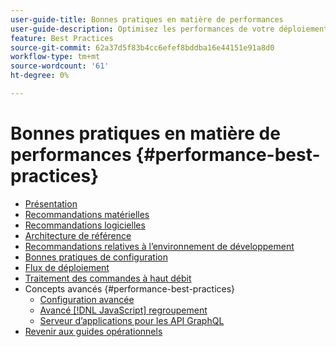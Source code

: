 ```yaml
---
user-guide-title: Bonnes pratiques en matière de performances
user-guide-description: Optimisez les performances de votre déploiement en production Adobe Commerce ou Magento Open Source à l’aide de nos recommandations.
feature: Best Practices
source-git-commit: 62a37d5f83b4cc6efef8bddba16e44151e91a8d0
workflow-type: tm+mt
source-wordcount: '61'
ht-degree: 0%

---
```



# Bonnes pratiques en matière de performances {#performance-best-practices}

- [Présentation](overview.md)
- [Recommandations matérielles](hardware.md)
- [Recommandations logicielles](software.md)
- [Architecture de référence](reference-architecture.md)
- [Recommandations relatives à l’environnement de développement](development-environment.md)
- [Bonnes pratiques de configuration](configuration.md)
- [Flux de déploiement](deployment-flow.md)
- [Traitement des commandes à haut débit](high-throughput-order-processing.md)
- Concepts avancés {#performance-best-practices}
   - [Configuration avancée](advanced-setup.md)
   - [Avancé [!DNL JavaScript] regroupement](advanced-js-bundling.md)
   - [Serveur d’applications pour les API GraphQL](application-server.md)
- [Revenir aux guides opérationnels](https://experienceleague.adobe.com/docs/commerce-operations/operational-guides/home.html)
